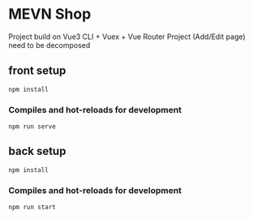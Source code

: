 # MEVN Shop

Project build on Vue3 CLI + Vuex + Vue Router
Project (Add/Edit page) need to be decomposed

## front setup
```
npm install
```

### Compiles and hot-reloads for development
```
npm run serve
```

## back setup
```
npm install
```

### Compiles and hot-reloads for development
```
npm run start
```
